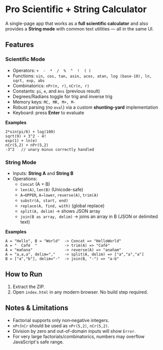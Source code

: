 # Pro Scientific + String Calculator

A single-page app that works as a **full scientific calculator** and also provides a **String mode** with common text utilities — all in the same UI.

## Features

### Scientific Mode
- Operators: `+  -  *  /  %  ^  !  ( )`
- Functions: `sin, cos, tan, asin, acos, atan, log (base-10), ln, sqrt, exp, abs`
- Combinatorics: `nPr(n, r)`, `nCr(n, r)`
- Constants: `pi`, `e`, and `Ans` (previous result)
- Degrees/Radians toggle for trig and inverse trig
- Memory keys: `MC, MR, M+, M-`
- Robust parsing (no `eval`) via a custom **shunting-yard** implementation
- Keyboard: press **Enter** to evaluate

**Examples**
```
2*sin(pi/6) + log(100)
sqrt(9) + 3^2 - 4!
exp(1) + ln(e)
nCr(5,2) + nPr(5,2)
-3^2   // unary minus correctly handled
```

### String Mode
- Inputs: **String A** and **String B**
- Operations:
  - `Concat` (A + B)
  - `len(A)`, `len(B)` (Unicode-safe)
  - `A→UPPER`, `A→lower`, `reverse(A)`, `trim(A)`
  - `substr(A, start, end)`
  - `replace(A, find, with)` (global replace)
  - `split(A, delim)` → shows JSON array
  - `join(B as array, delim)` → joins an array in B (JSON or delimited text)

**Examples**
```
A = "Hello", B = "World"  -> Concat => "HelloWorld"
A = "  Café  "            -> trim(A) => "Café"
A = "mañana"              -> reverse(A) => "anañam"
A = "a,a,a", delim=","    -> split(A, delim) => ["a","a","a"]
B = ["a","b"], delim="-"  -> join(B, "-") => "a-b"
```

## How to Run
1. Extract the ZIP.
2. Open `index.html` in any modern browser. No build step required.

## Notes & Limitations
- Factorial supports only non‑negative integers.
- `nPr`/`nCr` should be used as `nPr(5,2)`, `nCr(5,2)`.
- Division by zero and out-of-domain inputs will show `Error`.
- For very large factorials/combinatorics, numbers may overflow JavaScript's safe range.
